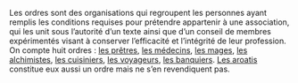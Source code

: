 Les ordres sont des organisations qui regroupent les personnes ayant remplis les conditions requises pour prétendre appartenir à une association, qui les unit sous l’autorité d’un texte ainsi que d’un conseil de membres expérimentés visant à conserver l’efficacité et l’intégrité de leur profession. 
On compte huit ordres : [les prêtres](<Les prêtres.md>), [les médecins](<Les médecins.md>), [les mages](<Les mages.md>), [les alchimistes](<Les alchimistes.md>), [les cuisiniers](<Les cuisiniers.md>), [les voyageurs](<Les voyageurs.md>), [les banquiers](<Les banquiers.md>). [Les aroatis](<Les aroatis.md>) constitue eux aussi un ordre mais ne s’en revendiquent pas.